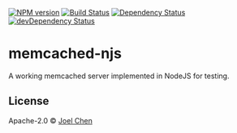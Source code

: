 [![NPM version][npm-image]][npm-url] [![Build Status][travis-image]][travis-url]
[![Dependency Status][daviddm-image]][daviddm-url] [![devDependency Status][daviddm-dev-image]][daviddm-dev-url]

# memcached-njs

A working memcached server implemented in NodeJS for testing.

## License

Apache-2.0 © [Joel Chen](https://github.com/jchip)

[travis-image]: https://travis-ci.org/electrode-io/memcache.svg?branch=master

[travis-url]: https://travis-ci.org/electrode-io/memcache

[npm-image]: https://badge.fury.io/js/memcached-njs.svg

[npm-url]: https://npmjs.org/package/memcached-njs

[daviddm-image]: https://david-dm.org/electrode-io/memcache/status.svg?path=packages/memcached-njs

[daviddm-url]: https://david-dm.org/electrode-io/memcache?path=packages/memcached-njs

[daviddm-dev-image]: https://david-dm.org/electrode-io/memcache/dev-status.svg?path=packages/memcached-njs

[daviddm-dev-url]: https://david-dm.org/electrode-io/memcache?path=packages/memcached-njs

